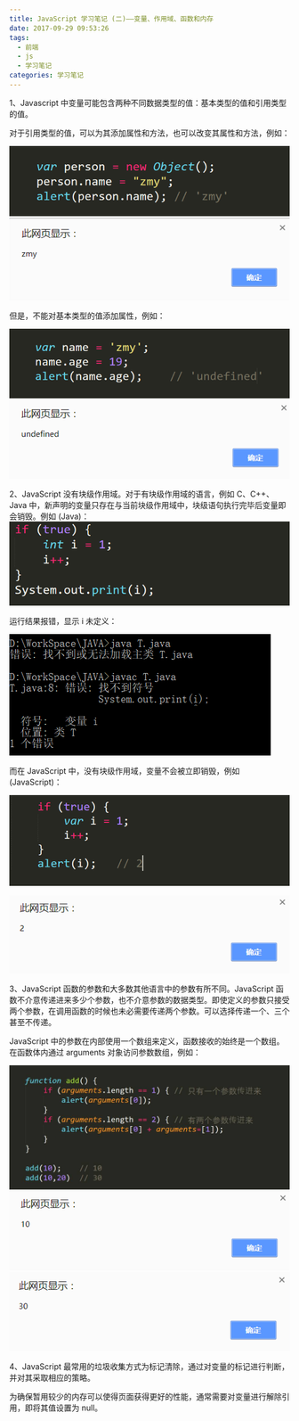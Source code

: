 ```yaml
---
title: JavaScript 学习笔记 (二)——变量、作用域、函数和内存
date: 2017-09-29 09:53:26
tags:
  - 前端
  - js
  - 学习笔记
categories: 学习笔记
---
```


1、Javascript 中变量可能包含两种不同数据类型的值：基本类型的值和引用类型的值。

对于引用类型的值，可以为其添加属性和方法，也可以改变其属性和方法，例如：


![](https://raw.githubusercontent.com/Mayandev/mayandev_blog_image/master/images/0.png)
![](https://raw.githubusercontent.com/Mayandev/mayandev_blog_image/master/wechat1.png)




但是，不能对基本类型的值添加属性，例如：

![](https://raw.githubusercontent.com/Mayandev/mayandev_blog_image/master/wechat2.png)
![](https://raw.githubusercontent.com/Mayandev/mayandev_blog_image/master/wechat3.png)



2、JavaScript 没有块级作用域。对于有块级作用域的语言，例如 C、C++、Java 中，新声明的变量只存在与当前块级作用域中，块级语句执行完毕后变量即会销毁。例如 (Java)：
![](https://raw.githubusercontent.com/Mayandev/mayandev_blog_image/master/wechat4.png)



运行结果报错，显示 i 未定义：

![](https://raw.githubusercontent.com/Mayandev/mayandev_blog_image/master/wechat5.png)




而在 JavaScript 中，没有块级作用域，变量不会被立即销毁，例如 (JavaScript)：

![](https://raw.githubusercontent.com/Mayandev/mayandev_blog_image/master/wechat6.png)

![](https://raw.githubusercontent.com/Mayandev/mayandev_blog_image/master/wechat7.png)


3、JavaScript 函数的参数和大多数其他语言中的参数有所不同。JavaScript 函数不介意传递进来多少个参数，也不介意参数的数据类型。即使定义的参数只接受两个参数，在调用函数的时候也未必需要传递两个参数。可以选择传递一个、三个甚至不传递。

JavaScript 中的参数在内部使用一个数组来定义，函数接收的始终是一个数组。在函数体内通过 arguments 对象访问参数数组，例如：

![](https://raw.githubusercontent.com/Mayandev/mayandev_blog_image/master/wechat8.png)
![](https://raw.githubusercontent.com/Mayandev/mayandev_blog_image/master/wechat9.png)
![](https://raw.githubusercontent.com/Mayandev/mayandev_blog_image/master/wechat10.png)



4、JavaScript 最常用的垃圾收集方式为标记清除，通过对变量的标记进行判断，并对其采取相应的策略。

为确保暂用较少的内存可以使得页面获得更好的性能，通常需要对变量进行解除引用，即将其值设置为 null。